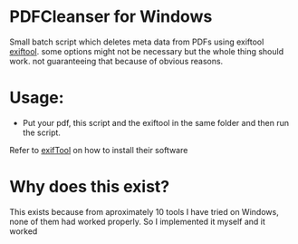 # PDFCleanser for Windows
Small batch script which deletes meta data from PDFs using exiftool [exiftool](https://exiftool.org/).
some options might not be necessary but the whole thing should work. not guaranteeing that because of obvious reasons.

# Usage:
- Put your pdf, this script and the exiftool in the same folder and then run the script.

Refer to [exifTool](https://exiftool.org/install.html) on how to install their software


# Why does this exist?
This exists because from aproximately 10 tools I have tried on Windows, none of them had worked properly. So I implemented it myself and it worked
